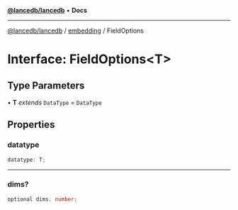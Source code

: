 [**@lancedb/lancedb**](../../../README.md) • **Docs**

***

[@lancedb/lancedb](../../../globals.md) / [embedding](../README.md) / FieldOptions

# Interface: FieldOptions&lt;T&gt;

## Type Parameters

• **T** *extends* `DataType` = `DataType`

## Properties

### datatype

```ts
datatype: T;
```

***

### dims?

```ts
optional dims: number;
```
